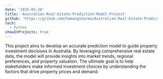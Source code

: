 ```yaml
---
date: '2025-01-28'
title: 'Australian-Real-Estate-Prediction-Model-Project'
github: 'https://github.com/hemangsharma/Australian-Real-Estate-Prediction-Model-Project'
tech:
  - Python
showInProjects: true
---
```


This project aims to develop an accurate prediction model to guide property investment decisions in Australia. By leveraging comprehensive real estate data, the model will provide insights into market trends, regional preferences, and property valuation. The ultimate goal is to help stakeholders make informed investment choices by understanding the factors that drive property prices and demand.
